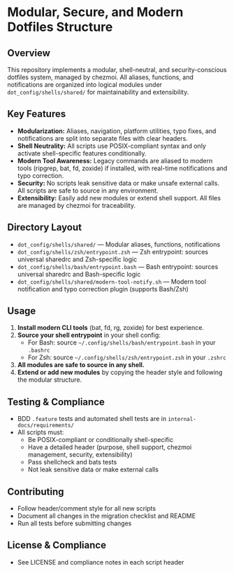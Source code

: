 # Modular, Secure, and Modern Dotfiles Structure

## Overview
This repository implements a modular, shell-neutral, and security-conscious dotfiles system, managed by chezmoi. All aliases, functions, and notifications are organized into logical modules under `dot_config/shells/shared/` for maintainability and extensibility.

## Key Features
- **Modularization:** Aliases, navigation, platform utilities, typo fixes, and notifications are split into separate files with clear headers.
- **Shell Neutrality:** All scripts use POSIX-compliant syntax and only activate shell-specific features conditionally.
- **Modern Tool Awareness:** Legacy commands are aliased to modern tools (ripgrep, bat, fd, zoxide) if installed, with real-time notifications and typo correction.
- **Security:** No scripts leak sensitive data or make unsafe external calls. All scripts are safe to source in any environment.
- **Extensibility:** Easily add new modules or extend shell support. All files are managed by chezmoi for traceability.

## Directory Layout
- `dot_config/shells/shared/` — Modular aliases, functions, notifications
- `dot_config/shells/zsh/entrypoint.zsh` — Zsh entrypoint: sources universal sharedrc and Zsh-specific logic
- `dot_config/shells/bash/entrypoint.bash` — Bash entrypoint: sources universal sharedrc and Bash-specific logic
- `dot_config/shells/shared/modern-tool-notify.sh` — Modern tool notification and typo correction plugin (supports Bash/Zsh)

## Usage
1. **Install modern CLI tools** (bat, fd, rg, zoxide) for best experience.
2. **Source your shell entrypoint** in your shell config:
   - For Bash: source `~/.config/shells/bash/entrypoint.bash` in your `.bashrc`
   - For Zsh: source `~/.config/shells/zsh/entrypoint.zsh` in your `.zshrc`
3. **All modules are safe to source in any shell.**
4. **Extend or add new modules** by copying the header style and following the modular structure.

## Testing & Compliance
- BDD `.feature` tests and automated shell tests are in `internal-docs/requirements/`
- All scripts must:
  - Be POSIX-compliant or conditionally shell-specific
  - Have a detailed header (purpose, shell support, chezmoi management, security, extensibility)
  - Pass shellcheck and bats tests
  - Not leak sensitive data or make external calls

## Contributing
- Follow header/comment style for all new scripts
- Document all changes in the migration checklist and README
- Run all tests before submitting changes

## License & Compliance
- See LICENSE and compliance notes in each script header
